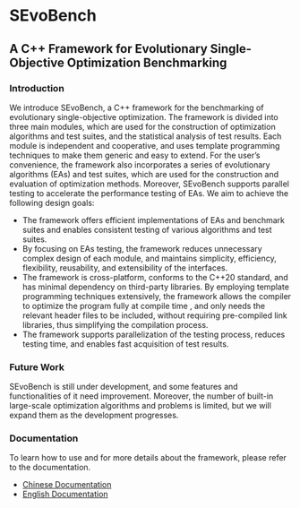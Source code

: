 # SEvoBench
## A C++ Framework for Evolutionary Single-Objective Optimization Benchmarking

### Introduction
We introduce SEvoBench, a C++ framework for the benchmarking of evolutionary single-objective optimization. The framework is divided into three main modules, which are used for the construction of optimization algorithms and test suites, and the statistical analysis of test results. Each module is independent and cooperative, and uses template programming techniques to make them generic and easy to extend. For the user’s convenience, the framework also incorporates a series of evolutionary algorithms (EAs) and test suites, which are used for the construction and evaluation of optimization methods.
Moreover, SEvoBench supports parallel testing to accelerate the performance testing of EAs. We aim to achieve the following design goals: 
+	The framework offers efficient implementations of EAs and benchmark suites and enables consistent testing of various algorithms and test suites.
+	By focusing on EAs testing, the framework reduces unnecessary complex design of each module, and maintains simplicity, efficiency, flexibility, reusability, and extensibility of the interfaces.
+	The framework is cross-platform, conforms to the C++20 standard, and has minimal dependency on third-party libraries. By employing template programming techniques extensively, the framework allows the compiler to optimize the program fully at compile time , and only needs the relevant header files to be included, without requiring pre-compiled link libraries, thus simplifying the compilation process.
+	The framework supports parallelization of the testing process, reduces testing time, and enables fast acquisition of test results.

### Future Work
SEvoBench is still under development, and some features and functionalities of it need improvement. Moreover, the number of built-in large-scale optimization algorithms and problems is limited, but we will expand them as the development progresses. 

### Documentation
To learn how to use and for more details about the framework, please refer to the documentation.

+ [Chinese Documentation](./doc/User_Guide_Chinese.md)
+ [English Documentation](./doc/User_Guide.md)

